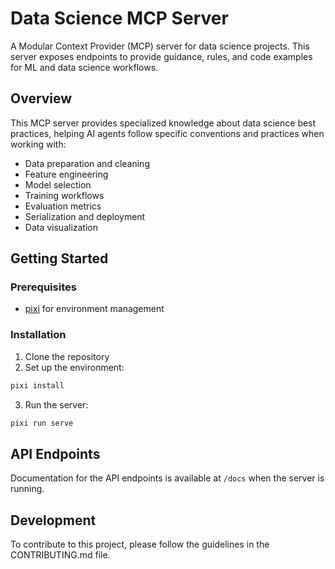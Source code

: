# Data Science MCP Server

A Modular Context Provider (MCP) server for data science projects. This server exposes endpoints to provide guidance, rules, and code examples for ML and data science workflows.

## Overview

This MCP server provides specialized knowledge about data science best practices, helping AI agents follow specific conventions and practices when working with:

- Data preparation and cleaning
- Feature engineering
- Model selection
- Training workflows
- Evaluation metrics
- Serialization and deployment
- Data visualization

## Getting Started

### Prerequisites

- [pixi](https://pixi.sh) for environment management

### Installation

1. Clone the repository
2. Set up the environment:

```bash
pixi install
```

3. Run the server:

```bash
pixi run serve
```

## API Endpoints

Documentation for the API endpoints is available at `/docs` when the server is running.

## Development

To contribute to this project, please follow the guidelines in the CONTRIBUTING.md file.
